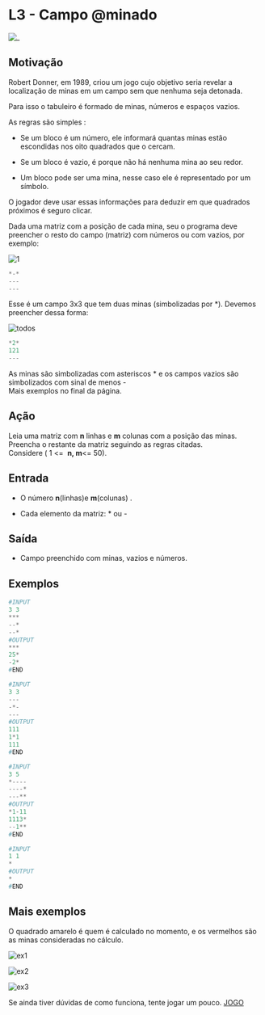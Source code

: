 # L3 - Campo @minado

![_](cover.jpg)

## Motivação

Robert Donner, em 1989, criou um jogo cujo objetivo seria revelar a localização de minas em um campo sem que nenhuma seja detonada.  

Para isso o tabuleiro é formado de minas, números e espaços vazios.

As regras são simples :

* Se um bloco é um número, ele informará quantas minas estão escondidas nos oito quadrados que o cercam.  

* Se um bloco é vazio, é porque não há nenhuma mina ao seu redor.
* Um bloco pode ser uma mina, nesse caso ele é representado por um símbolo.

O jogador deve usar essas informações para deduzir em que quadrados próximos é seguro clicar.  

Dada uma matriz com a posição de cada mina, seu o programa deve preencher o resto do campo (matriz) com números ou com vazios, por exemplo:

![1](q.jpg)

``` py
*-*
---
---
```

Esse é um campo 3x3 que tem duas minas (simbolizadas por \*). Devemos preencher dessa forma:

![todos](q2.png)  

``` py
*2*
121
---
```

As minas são simbolizadas com asteriscos \* e os campos vazios são simbolizados com sinal de menos -  
Mais exemplos no final da página.

## Ação

Leia uma matriz com **n** linhas e **m** colunas com a posição das minas. Preencha o restante da matriz seguindo as regras citadas.  
Considere ( 1 <=  **n, m**<= 50).

## Entrada

* O número **n**(linhas)e **m**(colunas) .  

* Cada elemento da matriz: \* ou -  

## Saída

* Campo preenchido com minas, vazios e números.

## Exemplos

``` py
#INPUT
3 3
***
--*
--*
#OUTPUT
***
25*
-2*
#END

#INPUT
3 3
---
-*-
---
#OUTPUT
111
1*1
111
#END

#INPUT
3 5
*----
----*
---**
#OUTPUT
*1-11
1113*
--1**
#END

#INPUT
1 1
*
#OUTPUT
*
#END
```

## Mais exemplos

O quadrado amarelo é quem é calculado no momento, e os vermelhos são as minas consideradas no cálculo.

![ex1](q3.png)

![ex2](q4.png)

![ex3](q5.png)  

Se ainda tiver dúvidas de como funciona, tente jogar um pouco. [JOGO](https://minesweeper.online/pt/new-game)
